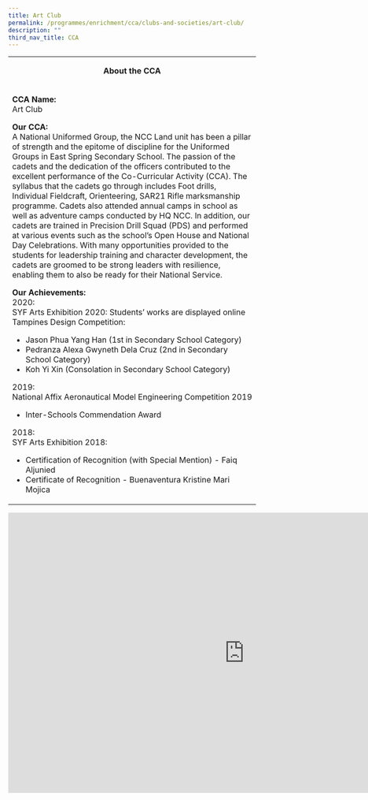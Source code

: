 ```yaml
---
title: Art Club
permalink: /programmes/enrichment/cca/clubs-and-societies/art-club/
description: ""
third_nav_title: CCA
---
```

<table>
<tbody>
<tr>
<td width="590">
<p style="text-align: center;"><strong>About the CCA</strong></p>
</td>
</tr>
<tr>
<td width="590">
<p><strong>CCA Name:<br></strong>Art Club</p>
<p><strong>Our CCA:<br></strong>A National Uniformed Group, the NCC Land unit has been a pillar of strength and the epitome of discipline for the Uniformed Groups in East Spring Secondary School. The passion of the cadets and the dedication of the officers contributed to the excellent performance of the Co-Curricular Activity (CCA). The syllabus that the cadets go through includes Foot drills, Individual Fieldcraft, Orienteering, SAR21 Rifle marksmanship programme. Cadets also attended annual camps in school as well as adventure camps conducted by HQ NCC. In addition, our cadets are trained in Precision Drill Squad (PDS) and performed at various events such as the school’s Open House and National Day Celebrations. With many opportunities provided to the students for leadership training and character development, the cadets are groomed to be strong leaders with resilience, enabling them to also be ready for their National Service.</p>
<p><strong>Our Achievements:<br></strong>2020:<br>SYF Arts Exhibition 2020: Students’ works are displayed online<br>Tampines Design Competition:</p>
<ul>
<li>Jason Phua Yang Han (1st in Secondary School Category)</li>
<li>Pedranza Alexa Gwyneth Dela Cruz (2nd in Secondary School Category)</li>
<li>Koh Yi Xin (Consolation in Secondary School Category)</li>
</ul>
<p>2019:<br>National Affix Aeronautical Model Engineering Competition 2019</p>
<ul>
<li>Inter-Schools Commendation Award</li>
</ul>
<p>2018:<br>SYF Arts Exhibition 2018:&nbsp;</p>
<ul>
<li>Certification of Recognition (with Special Mention) - Faiq Aljunied</li>
<li>Certificate of Recognition - Buenaventura Kristine Mari Mojica</li>
</ul>
</td>
</tr>
</tbody>
</table>
<iframe src="https://docs.google.com/presentation/d/e/2PACX-1vS4mlyfB1swYFhO3VCzEMwAlFWitIv9qV3MadiVCIhZvFW4_cKjqicVkOrDD9GE7K_gHqmk8VYXfydU/embed?start=false&amp;loop=false&amp;delayms=10000" frameborder="0" width="960" height="569" allowfullscreen="true"></iframe>